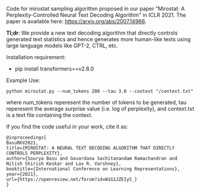 Code for mirostat sampling algorithm proposed in our paper "Mirostat: A Perplexity-Controlled Neural Text Decoding Algorithm" in ICLR 2021. The paper is available here: https://arxiv.org/abs/2007.14966.

**Tl;dr**: We provide a new text decoding algorithm that directly controls generated text statistics and hence generates more human-like texts using large language models like GPT-2, CTRL, etc.

Installation requirement:
- pip install transformers==v2.8.0

Example Use:

`python mirostat.py --num_tokens 200 --tau 3.0 --context "/context.txt"`

where num_tokens reperesent the number of tokens to be generated, tau reperesent the average surprise value (i.e. log of perplexity), and context.txt is a text file containing the context.

If you find the code useful in your work, cite it as:
```
@inproceedings{
BasuRKV2021,
title={MIROSTAT: A NEURAL TEXT DECODING ALGORITHM THAT DIRECTLY CONTROLS PERPLEXITY},
author={Sourya Basu and Govardana Sachitanandam Ramachandran and Nitish Shirish Keskar and Lav R. Varshney},
booktitle={International Conference on Learning Representations},
year={2021},
url={https://openreview.net/forum?id=W1G1JZEIy5_}
}
```
